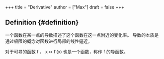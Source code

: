 +++
title = "Derivative"
author = ["Max"]
draft = false
+++

## Definition {#definition}

一个函数在某一点的导数描述了这个函数在这一点附近的变化率。
导数的本质是通过极限的概念对函数进行局部的线性逼近。

对于可导的函数 f ， x ↦ f′(x) 也是一个函数，称作 f 的导函数。
